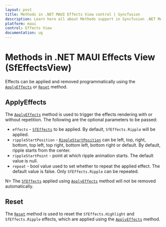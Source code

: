 ```yaml
---
layout: post
title: Methods in .NET MAUI Effects View control | Syncfusion
description: Learn here all about Methods support in Syncfusion .NET MAUI Effects View (SfEffectsView) control and more.
platform: maui
control: Effects View
documentation: ug
---
```


# Methods in .NET MAUI Effects View (SfEffectsView)

Effects can be applied and removed programmatically using the [`ApplyEffects`](https://help.syncfusion.com/cr/xamarin/Syncfusion.XForms.EffectsView.SfEffectsView.html#Syncfusion_XForms_EffectsView_SfEffectsView_ApplyEffects_Syncfusion_XForms_EffectsView_SfEffects_Syncfusion_XForms_EffectsView_RippleStartPosition_System_Nullable_System_Drawing_Point__System_Boolean_) or [`Reset`](https://help.syncfusion.com/cr/xamarin/Syncfusion.XForms.EffectsView.SfEffectsView.html#Syncfusion_XForms_EffectsView_SfEffectsView_Reset) method.

## ApplyEffects

The [`ApplyEffects`](https://help.syncfusion.com/cr/xamarin/Syncfusion.XForms.EffectsView.SfEffectsView.html#Syncfusion_XForms_EffectsView_SfEffectsView_ApplyEffects_Syncfusion_XForms_EffectsView_SfEffects_Syncfusion_XForms_EffectsView_RippleStartPosition_System_Nullable_System_Drawing_Point__System_Boolean_) method is used to trigger the effects rendering with or without repetition. The following are the optional parameters to be passed:

* `effects` - [`SfEffects`](https://help.syncfusion.com/cr/xamarin/Syncfusion.XForms.EffectsView.SfEffects.html) to be applied. By default, `SfEffects.Ripple` will be applied.
* `rippleStartPosition` - [`RippleStartPosition`](https://help.syncfusion.com/cr/xamarin/Syncfusion.XForms.EffectsView.RippleStartPosition.html) can be left, top, right, bottom, top left, top right, bottom left, bottom right or default. By default, ripple starts from the center.
* `rippleStartPoint` - point at which ripple animation starts. The default value is null.
* `repeat` - bool value used to set whether to repeat the applied effect. The default value is false. Only `SfEffects.Ripple` can be repeated.

N> The [`SfEffects`](https://help.syncfusion.com/cr/xamarin/Syncfusion.XForms.EffectsView.SfEffects.html) applied using [`ApplyEffects`](https://help.syncfusion.com/cr/xamarin/Syncfusion.XForms.EffectsView.SfEffectsView.html#Syncfusion_XForms_EffectsView_SfEffectsView_ApplyEffects_Syncfusion_XForms_EffectsView_SfEffects_Syncfusion_XForms_EffectsView_RippleStartPosition_System_Nullable_System_Drawing_Point__System_Boolean_) method will not be removed automatically.

## Reset

The [`Reset`](https://help.syncfusion.com/cr/xamarin/Syncfusion.XForms.EffectsView.SfEffectsView.html#Syncfusion_XForms_EffectsView_SfEffectsView_Reset) method is used to reset the `SfEffects.Highlight` and `SfEffects.Ripple` effects, which are applied using the [`ApplyEffects`](https://help.syncfusion.com/cr/xamarin/Syncfusion.XForms.EffectsView.SfEffectsView.html#Syncfusion_XForms_EffectsView_SfEffectsView_ApplyEffects_Syncfusion_XForms_EffectsView_SfEffects_Syncfusion_XForms_EffectsView_RippleStartPosition_System_Nullable_System_Drawing_Point__System_Boolean_) method.
